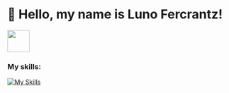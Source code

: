 
# :vulcan_salute: Hello, my name is Luno Fercrantz! 






<a href="luno.ufmg@gmail.com">
  <img src="https://media.tenor.com/kXp0f-dmTXAAAAAi/%E6%94%B6%E5%88%B0-%E5%B7%A5%E4%BD%9C.gif" width="50px" />
</a>
  
### My skills:
[![My Skills](https://skillicons.dev/icons?i=python,sql)](https://skillicons.dev)
